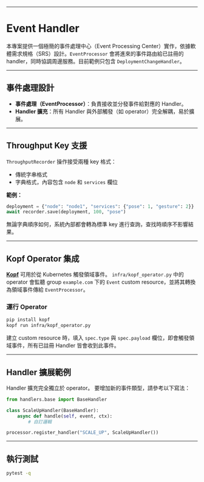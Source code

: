 

---

# Event Handler

本專案提供一個極簡的事件處理中心（Event Processing Center）實作，依據軟體需求規格（SRS）設計。`EventProcessor` 會將進來的事件路由給已註冊的 handler，同時協調周邊服務。目前範例只包含 `DeploymentChangeHandler`。

---

## 事件處理設計

* **事件處理（EventProcessor）**：負責接收並分發事件給對應的 Handler。
* **Handler 擴充**：所有 Handler 與外部觸發（如 operator）完全解耦，易於擴展。

---

## Throughput Key 支援

`ThroughputRecorder` 操作接受兩種 key 格式：

* 傳統字串格式
* 字典格式，內容包含 `node` 和 `services` 欄位

**範例：**

```python
deployment = {"node": "node1", "services": {"pose": 1, "gesture": 2}}
await recorder.save(deployment, 100, "pose")
```

無論字典順序如何，系統內部都會轉為標準 key 進行查詢，查找時順序不影響結果。

---

## Kopf Operator 集成

[**Kopf**](https://kopf.readthedocs.io/) 可用於從 Kubernetes 觸發領域事件。
`infra/kopf_operator.py` 中的 operator 會監聽 group `example.com` 下的 `Event` custom resource，並將其轉換為領域事件傳給 `EventProcessor`。

### 運行 Operator

```bash
pip install kopf
kopf run infra/kopf_operator.py
```

建立 custom resource 時，填入 `spec.type` 與 `spec.payload` 欄位，即會觸發領域事件，所有已註冊 Handler 皆會收到此事件。

---

## Handler 擴展範例

Handler 擴充完全獨立於 operator。
要增加新的事件類型，請參考以下寫法：

```python
from handlers.base import BaseHandler

class ScaleUpHandler(BaseHandler):
    async def handle(self, event, ctx):
        # 自訂邏輯

processor.register_handler("SCALE_UP", ScaleUpHandler())
```

---

## 執行測試

```bash
pytest -q
```

